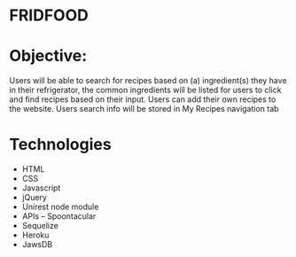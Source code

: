# FRIDFOOD
# Objective:
Users will be able to search for recipes based on (a) ingredient(s) they have in their refrigerator, the common ingredients  will be listed for users to click and find recipes based on their input.
Users can add their own recipes to the website. 
Users search info will be stored in My Recipes navigation tab

# Technologies

* HTML
* CSS
* Javascript
* jQuery
* Unirest node module
* APIs – Spoontacular
* Sequelize
* Heroku
* JawsDB

